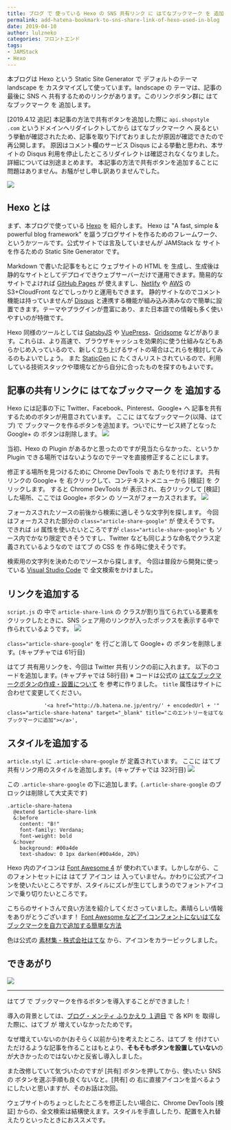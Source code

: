 ```yaml
---
title: ブログ で 使っている Hexo の SNS 共有リンク に はてなブックマーク を 追加する
permalink: add-hatena-bookmark-to-sns-share-link-of-hexo-used-in-blog
date: 2019-04-10
author: lulzneko
categories: フロントエンド
tags:
- JAMStack
- Hexo
---
```


本ブログは Hexo という Static Site Generator で デフォルトのテーマ landscape を カスタマイズして使っています。landscape の テーマは、記事の最後に SNS へ 共有するためのリンクがあります。このリンクボタン群に はてなブックマーク を 追加します。

[2019.4.12 追記]
本記事の方法で共有ボタンを追加した際に `api.shopstyle .com` というドメインへリダイレクトしてから はてなブックマーク へ 戻るという挙動が確認されたため、記事を取り下げておりましたが原因が確認できたので再公開します。
原因はコメント欄のサービス Disqus による挙動と思われ、本サイトの Disqus 利用を停止したところリダイレクトは確認されなくなりました。詳細については別途まとめます。
本記事の方法で共有ボタンを追加することに問題はありません。お騒がせし申し訳ありませんでした。

![](/articles/assets/lulzneko/serverless/hexo/hexo.png)


## Hexo とは
まず、本ブログで使っている [Hexo](https://hexo.io/) を 紹介します。
Hexo は "A fast, simple & powerful blog framework" を謳うブログサイトを作るためのフレームワーク、というかツールです。公式サイトでは言及していませんが JAMStack な サイトを作るための Static Site Generator です。

Markdown で書いた記事をもとに ウェブサイトの HTML を 生成し、生成後は静的なサイトとしてデプロイできウェブサーバーだけで運用できます。簡易的なサイトでよければ [GitHub Pages](https://pages.github.com/) が 使えますし、[Netlify](https://www.netlify.com/) や [AWS](https://aws.amazon.com/) の S3+CloudFront などでしっかりと運用もできます。
静的サイトなのでコメント機能は持っていませんが [Disqus](https://disqus.com/) と連携する機能が組み込み済みなので簡単に設置できます。テーマやプラグインが豊富にあり、また日本語での情報も多く使いやすいのが特徴です。

Hexo 同様のツールとしては [GatsbyJS](https://www.gatsbyjs.org/) や [VuePress](https://vuepress.vuejs.org/)、[Gridsome](https://gridsome.org/) などがあります。これらは、より高速で、ブラウザキャッシュを効果的に使う仕組みなどもあらかじめ入っているので、新しく立ち上げるサイトの場合はこれらを検討してみるのもよいでしょう。
また [StaticGen](https://www.staticgen.com/) に たくさんリストされているので、利用している技術スタックや環境などから自分に合ったものを探すのもよいです。


## 記事の共有リンクに はてなブックマーク を 追加する
Hexo には記事の下に Twitter、Facebook、Pinterest、Google+ へ 記事を共有するためのボタンが用意されています。
ここに はてなブックマーク(以降、はてブ) で ブックマークを作るボタンを追加ます。ついでにサービス終了となった Google+ の ボタンは削除します。
![](/articles/assets/lulzneko/serverless/hexo/01-01.png)

当初、Hexo の Plugin があるかと思ったのですが見当たらなかった、というか Plugin できる場所ではないようなのでテーマを直接修正することにします。

修正する場所を見つけるために Chrome DevTools で あたりを付けます。
共有リンクの Google+ を 右クリックして、コンテキストメニューから [検証] を クリックします。
すると Chrome DevTools が 表示され、右クリックして [検証] した場所、ここでは Google+ ボタン の ソースがフォーカスされます。
![](/articles/assets/lulzneko/serverless/hexo/01-02.png)

フォーカスされたソースの前後から検索に適しそうな文字列を探します。
今回はフォーカスされた部分の `class="article-share-google"` が 使えそうです。できれば `id` 属性を使いたいところですが `class="article-share-google"` も ソース内でかなり限定できそうですし、Twitter なども同じような命名でクラス定義されているようなので はてブ の CSS を 作る時に使えそうです。

検索用の文字列を決めたのでソースから探します。
今回は普段から開発に使っている [Visual Studio Code](https://code.visualstudio.com/) で 全文検索をかけました。


## リンクを追加する
`script.js` の 中で `article-share-link` の クラスが割り当てられている要素をクリックしたときに、SNS シェア用のリンクが入ったボックスを表示する中で作られているようです。
![](/articles/assets/lulzneko/serverless/hexo/01-03.png)

`class="article-share-google"` を 行ごと消して Google+ の ボタンを削除します。(キャプチャでは 61行目)

はてブ 共有用リンクを、今回は Twitter 共有リンクの前に入れます。
以下のコードを追加します。(キャプチャでは 58行目)
※ コードは公式の [はてなブックマークボタンの作成・設置について](http://b.hatena.ne.jp/guide/bbutton) を 参考に作りました。 `title` 属性はサイトに合わせて変更してください。
```
            '<a href="http://b.hatena.ne.jp/entry/' + encodedUrl + '" class="article-share-hatena" target="_blank" title="このエントリーをはてなブックマークに追加"></a>',
```


## スタイルを追加する
`article.styl` に `.article-share-google` が 定義されています。
ここに はてブ 共有リンク用のスタイルを追加します。(キャプチャでは 323行目)
![](/articles/assets/lulzneko/serverless/hexo/01-04.png)

この `.article-share-google` の下に追加します。(`.article-share-google` のブロックは削除して大丈夫です)
```
.article-share-hatena
  @extend $article-share-link
  &:before
    content: "B!"
    font-family: Verdana;
    font-weight: bold
  &:hover
    background: #00a4de
    text-shadow: 0 1px darken(#00a4de, 20%)
```

Hexo 内のアイコンは [Font Awesome 4](https://fontawesome.com/v4.7.0/) が 使われています。しかしながら、このフォントセットには はてブ アイコン は 入っていません。かわりに公式アイコンを使いたいところですが、スタイルにズレが生じてしまうのでフォントアイコンで乗り切りたいところです。

こちらのサイトさんで良い方法を紹介してくださっていました。素晴らしい情報をありがとうございます！
[Font Awesome などアイコンフォントにないはてなブックマークを自力で追加する簡単な方法](https://hayashikejinan.com/webwork/css/913/)

色は公式の [素材集 - 株式会社はてな](https://hatenacorp.jp/press/resource) から、アイコンをカラーピックしました。


## できあがり
![](/articles/assets/lulzneko/serverless/hexo/01-05.png)



----

はてブ で ブックマークを作るボタンを導入することができました！

導入の背景としては、[ブログ・メンティ ふりかえり １週目](https://riotz.works/articles/2019/04/09/review-of-k9us-blog-mentee-first-week/) で 各 KPI を 取得した際に、はてブ が 増えていなかったためです。

なぜ増えていないのか(おそらく以前から)を考えたところ、はてブ を 付けていただけるような記事を作ることはもとより、**そもそもボタンを設置していない**のが大きかったのではないかと反省し導入しました。

また改修していて気づいたのですが [共有] ボタンを押してから、使いたい SNS の ボタンを選ぶ手順も良くないなと。[共有] の 右に直接アイコンを並べるようにしたいと思いますが、そのお話は次回。

ウェブサイトのちょっとしたところを修正したい場合に、Chrome DevTools [検証] からの、全文検索は結構使えます。スタイルを手直ししたり、配置を入れ替えたりといったときにおススメです。
